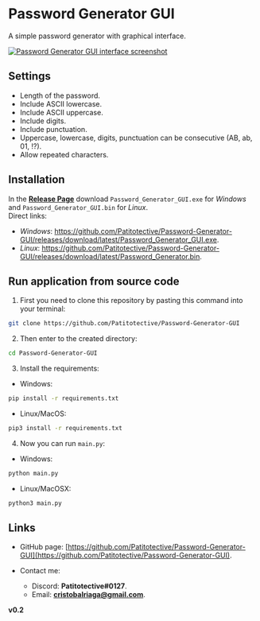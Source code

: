 # Password Generator GUI
A simple password generator with graphical interface.

[![**Password Generator _GUI_** interface screenshot](https://github.com/Patitotective/password_generator_gui/blob/main/Images/screenshot.png)](https://github.com/Patitotective/password_generator_gui/blob/main/img/screenshot.png)

## Settings
- Length of the password.
- Include ASCII lowercase.
- Include ASCII uppercase.
- Include digits.
- Include punctuation.
- Uppercase, lowercase, digits, punctuation can be consecutive (AB, ab, 01, !?).
- Allow repeated characters.

## Installation
In the [**Release Page**](https://github.com/Patitotective/Password-Generator-GUI/releases/latest) download `Password_Generator_GUI.exe` for _Windows_ and `Password_Generator_GUI.bin` for _Linux_.  
Direct links:
- _Windows_: https://github.com/Patitotective/Password-Generator-GUI/releases/download/latest/Password_Generator_GUI.exe.
- _Linux_: https://github.com/Patitotective/Password-Generator-GUI/releases/download/latest/Password_Generator.bin.  

## Run application from source code
1. First you need to clone this repository by pasting this command into your terminal:
```bash
git clone https://github.com/Patitotective/Password-Generator-GUI
```
2. Then enter to the created directory:
```bash
cd Password-Generator-GUI
```
3. Install the requirements:
- Windows:
```bash
pip install -r requirements.txt
```
- Linux/MacOS:
```bash
pip3 install -r requirements.txt
```
4. Now you can run `main.py`:
- Windows:
```bash
python main.py
```
- Linux/MacOSX:
```bash
python3 main.py
``` 

## Links

- GitHub page: [https://github.com/Patitotective/Password-Generator-GUI](https://github.com/Patitotective/Password-Generator-GUI).

- Contact me:
  - Discord: **Patitotective#0127**.
  - Email: **cristobalriaga@gmail.com**.


**v0.2**
